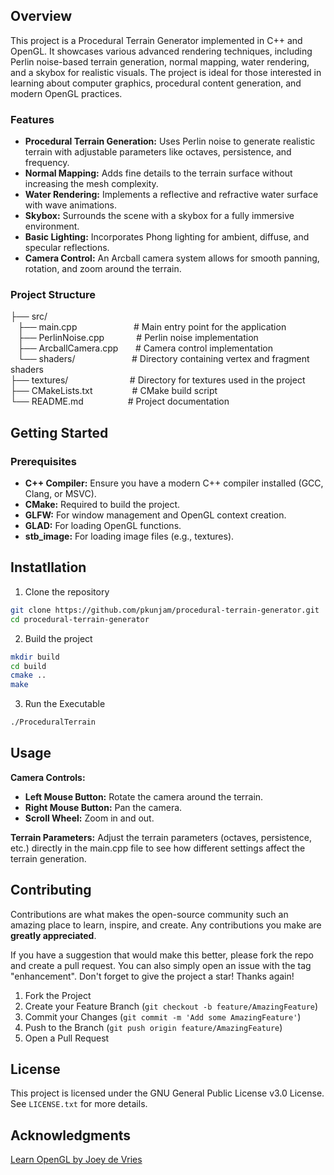 ## Overview

This project is a Procedural Terrain Generator implemented in C++ and OpenGL. It showcases various advanced rendering techniques, including Perlin noise-based terrain generation, normal mapping, water rendering, and a skybox for realistic visuals. 
The project is ideal for those interested in learning about computer graphics, procedural content generation, and modern OpenGL practices.

### Features

* **Procedural Terrain Generation:** Uses Perlin noise to generate realistic terrain with adjustable parameters like octaves, persistence, and frequency.
* **Normal Mapping:** Adds fine details to the terrain surface without increasing the mesh complexity.
* **Water Rendering:** Implements a reflective and refractive water surface with wave animations.
* **Skybox:** Surrounds the scene with a skybox for a fully immersive environment.
* **Basic Lighting:** Incorporates Phong lighting for ambient, diffuse, and specular reflections.
* **Camera Control:** An Arcball camera system allows for smooth panning, rotation, and zoom around the terrain.

### Project Structure

├── src/ <br>
&nbsp;&nbsp;&nbsp;├── main.cpp  &nbsp;&nbsp;&nbsp;&nbsp;&nbsp;&nbsp;&nbsp;&nbsp;&nbsp;&nbsp;&nbsp;&nbsp;&nbsp;&nbsp;&nbsp;&nbsp;&nbsp;&nbsp;&nbsp;&nbsp;&nbsp;        # Main entry point for the application <br>
&nbsp;&nbsp;&nbsp;├── PerlinNoise.cpp &nbsp;&nbsp;&nbsp;&nbsp;&nbsp;&nbsp;&nbsp;&nbsp;&nbsp;&nbsp;&nbsp;   # Perlin noise implementation <br>
&nbsp;&nbsp;&nbsp;├── ArcballCamera.cpp &nbsp;&nbsp;&nbsp;&nbsp;&nbsp;  # Camera control implementation  <br>
&nbsp;&nbsp;&nbsp;└── shaders/ &nbsp;&nbsp;&nbsp;&nbsp;&nbsp;&nbsp;&nbsp;&nbsp;&nbsp;&nbsp;&nbsp;&nbsp;&nbsp;&nbsp;&nbsp;&nbsp;&nbsp;&nbsp;&nbsp;&nbsp;&nbsp;          # Directory containing vertex and fragment shaders <br> 
├── textures/  &nbsp;&nbsp;&nbsp;&nbsp;&nbsp;&nbsp;&nbsp;&nbsp;&nbsp;&nbsp;&nbsp;&nbsp;&nbsp;&nbsp;&nbsp;&nbsp;&nbsp;&nbsp;&nbsp;&nbsp;&nbsp;&nbsp;&nbsp;            # Directory for textures used in the project <br> 
├── CMakeLists.txt  &nbsp;&nbsp;&nbsp;&nbsp;&nbsp;&nbsp;&nbsp;&nbsp;&nbsp;&nbsp;&nbsp;&nbsp;&nbsp;&nbsp;      # CMake build script <br> 
└── README.md     &nbsp;&nbsp;&nbsp;&nbsp;&nbsp;&nbsp;&nbsp;&nbsp;&nbsp;&nbsp;&nbsp;&nbsp;&nbsp;&nbsp;&nbsp;&nbsp;       # Project documentation <br> 

## Getting Started

### Prerequisites

* **C++ Compiler:** Ensure you have a modern C++ compiler installed (GCC, Clang, or MSVC).
* **CMake:** Required to build the project.
* **GLFW:** For window management and OpenGL context creation.
* **GLAD:** For loading OpenGL functions.
* **stb_image:** For loading image files (e.g., textures).

## Instatllation

1. Clone the repository

```sh
git clone https://github.com/pkunjam/procedural-terrain-generator.git
cd procedural-terrain-generator 
```
2. Build the project

```sh
mkdir build
cd build
cmake ..
make
```
3. Run the Executable

```sh
./ProceduralTerrain
```

## Usage

**Camera Controls:**
* **Left Mouse Button:** Rotate the camera around the terrain.
* **Right Mouse Button:** Pan the camera.
* **Scroll Wheel:** Zoom in and out.

**Terrain Parameters:** Adjust the terrain parameters (octaves, persistence, etc.) directly in the main.cpp file to see how different settings affect the terrain generation.

## Contributing

Contributions are what makes the open-source community such an amazing place to learn, inspire, and create. Any contributions you make are **greatly appreciated**.

If you have a suggestion that would make this better, please fork the repo and create a pull request. You can also simply open an issue with the tag "enhancement".
Don't forget to give the project a star! Thanks again!

1. Fork the Project
2. Create your Feature Branch (`git checkout -b feature/AmazingFeature`)
3. Commit your Changes (`git commit -m 'Add some AmazingFeature'`)
4. Push to the Branch (`git push origin feature/AmazingFeature`)
5. Open a Pull Request

## License

This project is licensed under the GNU General Public License v3.0 License. See `LICENSE.txt` for more details.

## Acknowledgments

[Learn OpenGL by Joey de Vries](https://learnopengl.com/Introduction)
